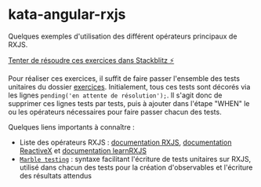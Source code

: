 # kata-angular-rxjs

Quelques exemples d'utilisation des différent opérateurs principaux de RXJS.

[Tenter de résoudre ces exercices dans Stackblitz ⚡️](https://stackblitz.com/~/github.com/jcchalte/kata-angular-rxjs)

Pour réaliser ces exercices, il suffit de faire passer l'ensemble des tests unitaires du dossier [exercices](./exercices). Initialement, tous ces tests sont décorés via les lignes `pending('en attente de résolution');`. Il s'agit donc de supprimer ces lignes tests par tests, puis à ajouter dans l'étape "WHEN" le ou les opérateurs nécessaires pour faire passer chacun des tests.

Quelques liens importants à connaître :
- Liste des opérateurs RXJS : [documentation RXJS](https://rxjs.dev/guide/operators), [documentation ReactiveX](https://reactivex.io/documentation/operators.html) et [documentation learnRXJS](https://www.learnrxjs.io/learn-rxjs/operators)
-  [`Marble testing`](https://rxjs.dev/guide/testing/marble-testing) : syntaxe facilitant l'écriture de tests unitaires sur RXJS, utilisé dans chacun des tests pour la création d'observables et l'écriture des résultats attendus
